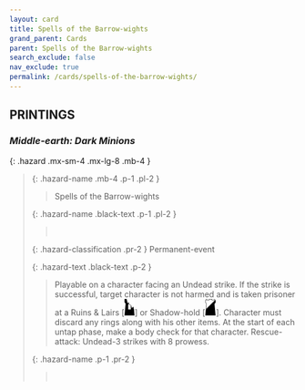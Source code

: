 ```yaml
---
layout: card
title: Spells of the Barrow-wights
grand_parent: Cards
parent: Spells of the Barrow-wights
search_exclude: false
nav_exclude: true
permalink: /cards/spells-of-the-barrow-wights/
---
```


## PRINTINGS


### _Middle-earth: Dark Minions_

{: .hazard .mx-sm-4 .mx-lg-8 .mb-4 }
> {: .hazard-name .mb-4 .p-1 .pl-2 }
> > <div class="hazard-mp"></div>
> > <div class="card-name">Spells of the Barrow-wights</div>
>
> {: .hazard-name .black-text .p-1 .pl-2 }
> > &nbsp;
>
> {: .hazard-classification .pr-2 }
> Permanent-event
>
> {: .hazard-text .black-text .p-2 }
> > Playable on a character facing an Undead strike. If the strike is successful, target character is not harmed and is taken prisoner at a Ruins & Lairs \[![](/assets/images/ruinlair.svg)] or Shadow-hold \[![](/assets/images/shadow-hold.svg)]. Character must discard any rings along with his other items. At the start of each untap phase, make a body check for that character. Rescue-attack: Undead-3 strikes with 8 prowess.  
>
> {: .hazard-name .p-1 .pr-2 }
> > <div class="card-shield"></div>
> > <div class="card-corruption">&nbsp;</div>
